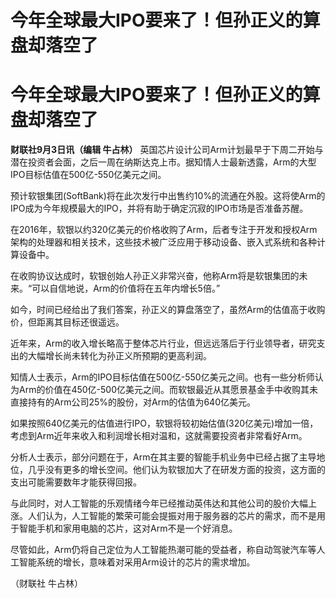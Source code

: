 # 今年全球最大IPO要来了！但孙正义的算盘却落空了

# 今年全球最大IPO要来了！但孙正义的算盘却落空了

**财联社9月3日讯（编辑 牛占林）**
英国芯片设计公司Arm计划最早于下周二开始与潜在投资者会面，之后一周在纳斯达克上市。据知情人士最新透露，Arm的大型IPO目标估值在500亿-550亿美元之间。

预计软银集团(SoftBank)将在此次发行中出售约10%的流通在外股。这将使Arm的IPO成为今年规模最大的IPO，并将有助于确定沉寂的IPO市场是否准备苏醒。

在2016年，软银以约320亿美元的价格收购了Arm，后者专注于开发和授权Arm架构的处理器和相关技术，这些技术被广泛应用于移动设备、嵌入式系统和各种计算设备中。

在收购协议达成时，软银创始人孙正义非常兴奋，他称Arm将是软银集团的未来。“可以自信地说，Arm的价值将在五年内增长5倍。”

如今，时间已经给出了我们答案，孙正义的算盘落空了，虽然Arm的估值高于收购价，但距离其目标还很遥远。

近年来，Arm的收入增长略高于整体芯片行业，但远远落后于行业领导者，研究支出的大幅增长尚未转化为孙正义所预期的更高利润。

知情人士表示，Arm的IPO目标估值在500亿-550亿美元之间。也有一些分析师认为Arm的价值在450亿-500亿美元之间。而软银最近从其愿景基金手中收购其未直接持有的Arm公司25%的股份，对Arm的估值为640亿美元。

如果按照640亿美元的估值进行IPO，软银将较初始估值(320亿美元)增加一倍，考虑到Arm近年来收入和利润增长相对温和，这就需要投资者非常看好Arm。

分析人士表示，部分问题在于，Arm在其主要的智能手机业务中已经占据了主导地位，几乎没有更多的增长空间。他们认为软银加大了在研发方面的投资，这方面的支出可能需要数年才能获得回报。

与此同时，对人工智能的乐观情绪今年已经推动英伟达和其他公司的股价大幅上涨。人们认为，人工智能的繁荣可能会提振对用于服务器的芯片的需求，而不是用于智能手机和家用电脑的芯片，这对Arm不是一个好消息。

尽管如此，Arm仍将自己定位为人工智能热潮可能的受益者，称自动驾驶汽车等人工智能系统的增长，意味着对采用Arm设计的芯片的需求增加。

（财联社 牛占林）

